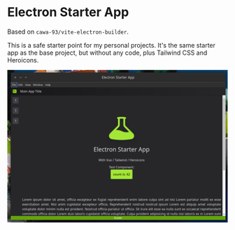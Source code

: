 # Electron Starter App

Based on `cawa-93/vite-electron-builder`.

This is a safe starter point for my personal projects. It's the same starter app as the base project, but without any code, plus Tailwind CSS and Heroicons.

<center>
<img src='./screenshot.png' />
</center>
